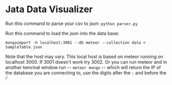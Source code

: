 Jata Data Visualizer
====================
Run this command to parse your csv to json:
`python parser.py`

Run this command to load the json into the data base:

`mongoimport -h localhost:3001 --db meteor --collection data < SampleTable.json`

Note that the host may vary. This local host is based on meteor running on localhost 3000. If 3001 doesn't work try 3002. Or you can run meteor and in another temrinal window run -- `meteor mongo` -- which will return the IP of the database you are connecting to, use the digits after the `:` and before the `/`
